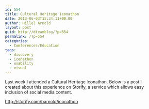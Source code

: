 ```yaml
---
id: 554
title: Cultural Heritage Iconathon
date: 2013-06-03T15:34:11+00:00
author: Hillel Arnold
layout: post
guid: http://dteamblog/?p=554
permalink: /?p=554
categories:
  - Conferences/Education
tags:
  - discovery
  - iconathon
  - usability
  - visual
---
```

Last week I attended a Cultural Heritage Iconathon. Below is a post I created about this experience on Storify, a service which allows easy inclusion of social media content.
  
<!--more-->

http://storify.com/harnold/iconathon